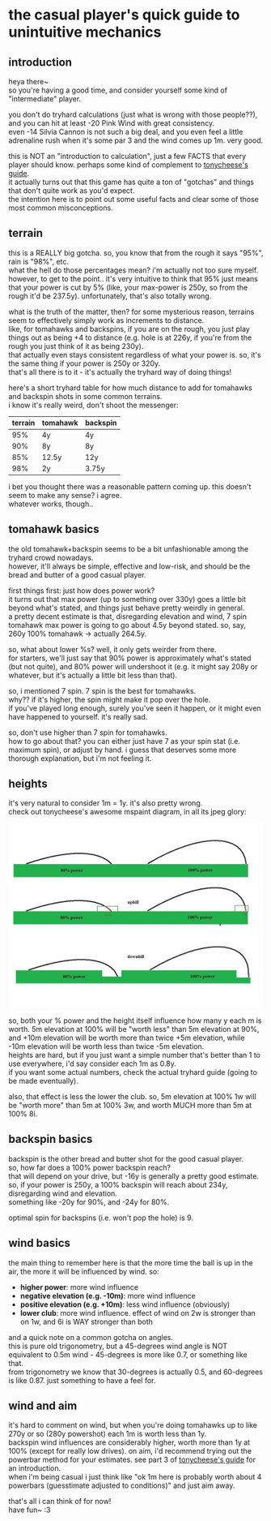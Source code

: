 # the casual player's quick guide to unintuitive mechanics

## introduction

heya there~  
so you're having a good time, and consider yourself some kind of "intermediate" player.

you don't do tryhard calculations (just what is wrong with those people??), and you can hit at least -20 Pink Wind with great consistency.  
even -14 Silvia Cannon is not such a big deal, and you even feel a little adrenaline rush when it's some par 3 and the wind comes up 1m. very good.

this is NOT an "introduction to calculation", just a few FACTS that every player should know. perhaps some kind of complement to [tonycheese's guide](https://abacusarchives.wordpress.com/tonycheeses-guide/).  
it actually turns out that this game has quite a ton of "gotchas" and things that don't quite work as you'd expect.  
the intention here is to point out some useful facts and clear some of those most common misconceptions.


## terrain

this is a REALLY big gotcha. so, you know that from the rough it says "95%", rain is "98%", etc.  
what the hell do those percentages mean? i'm actually not too sure myself.  
however, to get to the point.. it's very intuitive to think that 95% just means that your power is cut by 5% (like, your max-power is 250y, so from the rough it'd be 237.5y). unfortunately, that's also totally wrong.

what is the truth of the matter, then? for some mysterious reason, terrains seem to effectively simply work as increments to distance.  
like, for tomahawks and backspins, if you are on the rough, you just play things out as being +4 to distance (e.g. hole is at 226y, if you're from the rough you just think of it as being 230y).  
that actually even stays consistent regardless of what your power is. so, it's the same thing if your power is 250y or 320y.  
that's all there is to it - it's actually the tryhard way of doing things!

here's a short tryhard table for how much distance to add for tomahawks and backspin shots in some common terrains.  
i know it's really weird, don't shoot the messenger:

terrain | tomahawk | backspin
------- | -------- | --------
95% | 4y | 4y
90% | 8y | 8y
85% | 12.5y | 12y
98% | 2y | 3.75y

i bet you thought there was a reasonable pattern coming up. this doesn't seem to make any sense? i agree.  
whatever works, though..


## tomahawk basics

the old tomahawk+backspin seems to be a bit unfashionable among the tryhard crowd nowadays.  
however, it'll always be simple, effective and low-risk, and should be the bread and butter of a good casual player.

first things first: just how does power work?  
it turns out that max power (up to something over 330y) goes a little bit beyond what's stated, and things just behave pretty weirdly in general.  
a pretty decent estimate is that, disregarding elevation and wind, 7 spin tomahawk max power is going to go about 4.5y beyond stated. so, say, 260y 100% tomahawk -> actually 264.5y.

so, what about lower %s? well, it only gets weirder from there.  
for starters, we'll just say that 90% power is approximately what's stated (but not quite), and 80% power will undershoot it (e.g. it might say 208y or whatever, but it's actually a little bit less than that).

so, i mentioned 7 spin. 7 spin is the best for tomahawks.  
why?? if it's higher, the spin might make it pop over the hole.  
if you've played long enough, surely you've seen it happen, or it might even have happened to yourself. it's really sad.

so, don't use higher than 7 spin for tomahawks.  
how to go about that? you can either just have 7 as your spin stat (i.e. maximum spin), or adjust by hand. i guess that deserves some more thorough explanation, but i'm not feeling it.


## heights

it's very natural to consider 1m = 1y. it's also pretty wrong.  
check out tonycheese's awesome mspaint diagram, in all its jpeg glory:

![tonycheese awesome mspaint powers diagram](/casual-mechanics/tonycheese-powers.jpg)

so, both your % power and the height itself influence how many y each m is worth. 5m elevation at 100% will be "worth less" than 5m elevation at 90%, and +10m elevation will be worth more than twice +5m elevation, while -10m elevation will be worth less than twice -5m elevation.  
heights are hard, but if you just want a simple number that's better than 1 to use everywhere, i'd say consider each 1m as 0.8y.  
if you want some actual numbers, check the actual tryhard guide (going to be made eventually).

also, that effect is less the lower the club. so, 5m elevation at 100% 1w will be "worth more" than 5m at 100% 3w, and worth MUCH more than 5m at 100% 8i.


## backspin basics

backspin is the other bread and butter shot for the good casual player.  
so, how far does a 100% power backspin reach?  
that will depend on your drive, but -16y is generally a pretty good estimate. so, if your power is 250y, a 100% backspin will reach about 234y, disregarding wind and elevation.  
something like -20y for 90%, and -24y for 80%.

optimal spin for backspins (i.e. won't pop the hole) is 9.


## wind basics

the main thing to remember here is that the more time the ball is up in the air, the more it will be influenced by wind. so:  
* **higher power**: more wind influence
* **negative elevation (e.g. -10m)**: more wind influence
* **positive elevation (e.g. +10m)**: less wind influence (obviously)
* **lower club**: more wind influence. effect of wind on 2w is stronger than on 1w, and 6i is WAY stronger than both

and a quick note on a common gotcha on angles.  
this is pure old trigonometry, but a 45-degrees wind angle is NOT equivalent to 0.5m wind - 45-degrees is more like 0.7, or something like that.  
from trigonometry we know that 30-degrees is actually 0.5, and 60-degrees is like 0.87. just something to have a feel for.


## wind and aim
it's hard to comment on wind, but when you're doing tomahawks up to like 270y or so (280y powershot) each 1m is worth less than 1y.  
backspin wind influences are considerably higher, worth more than 1y at 100% (except for really low drives).
on aim, i'd recommend trying out the powerbar method for your estimates. see part 3 of [tonycheese's guide](https://abacusarchives.wordpress.com/tonycheeses-guide/) for an introduction.  
when i'm being casual i just think like "ok 1m here is probably worth about 4 powerbars (guesstimate adjusted to conditions)" and just aim away.


that's all i can think of for now!  
have fun~ :3
